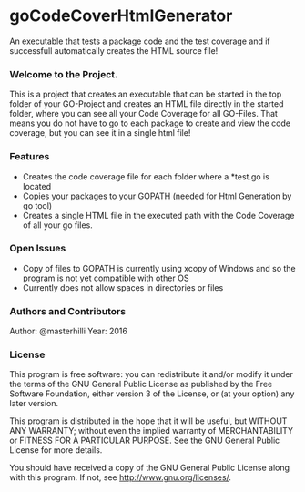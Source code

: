 # goCodeCoverHtmlGenerator

An executable that tests a package code and the test coverage and if successfull automatically creates the HTML source file!

### Welcome to the Project.

This is a project that creates an executable that can be started in the top folder of your GO-Project and creates an HTML file directly in the started folder, where you can see all your Code Coverage for all GO-Files.
That means you do not have to go to each package to create and view the code coverage, but you can see it in a single html file!

### Features

* Creates the code coverage file for each folder where a *test.go is located
* Copies your packages to your GOPATH (needed for Html Generation by go tool)
* Creates a single HTML file in the executed path with the Code Coverage of all your go files.

### Open Issues

* Copy of files to GOPATH is currently using xcopy of Windows and so the program is not yet compatible with other OS
* Currently does not allow spaces in directories or files

### Authors and Contributors

Author: @masterhilli Year: 2016

### License

This program is free software: you can redistribute it and/or modify
it under the terms of the GNU General Public License as published by
the Free Software Foundation, either version 3 of the License, or
(at your option) any later version.

This program is distributed in the hope that it will be useful,
but WITHOUT ANY WARRANTY; without even the implied warranty of
MERCHANTABILITY or FITNESS FOR A PARTICULAR PURPOSE.  See the
GNU General Public License for more details.

You should have received a copy of the GNU General Public License
along with this program.  If not, see <http://www.gnu.org/licenses/>.
